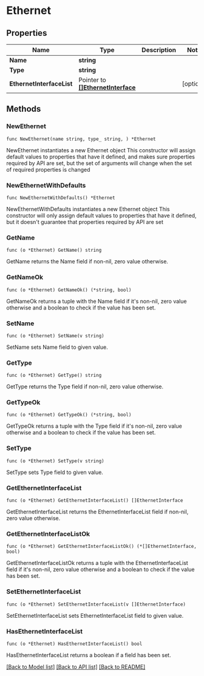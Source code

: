 # Ethernet

## Properties

Name | Type | Description | Notes
------------ | ------------- | ------------- | -------------
**Name** | **string** |  | 
**Type** | **string** |  | 
**EthernetInterfaceList** | Pointer to [**[]EthernetInterface**](EthernetInterface.md) |  | [optional] 

## Methods

### NewEthernet

`func NewEthernet(name string, type_ string, ) *Ethernet`

NewEthernet instantiates a new Ethernet object
This constructor will assign default values to properties that have it defined,
and makes sure properties required by API are set, but the set of arguments
will change when the set of required properties is changed

### NewEthernetWithDefaults

`func NewEthernetWithDefaults() *Ethernet`

NewEthernetWithDefaults instantiates a new Ethernet object
This constructor will only assign default values to properties that have it defined,
but it doesn't guarantee that properties required by API are set

### GetName

`func (o *Ethernet) GetName() string`

GetName returns the Name field if non-nil, zero value otherwise.

### GetNameOk

`func (o *Ethernet) GetNameOk() (*string, bool)`

GetNameOk returns a tuple with the Name field if it's non-nil, zero value otherwise
and a boolean to check if the value has been set.

### SetName

`func (o *Ethernet) SetName(v string)`

SetName sets Name field to given value.


### GetType

`func (o *Ethernet) GetType() string`

GetType returns the Type field if non-nil, zero value otherwise.

### GetTypeOk

`func (o *Ethernet) GetTypeOk() (*string, bool)`

GetTypeOk returns a tuple with the Type field if it's non-nil, zero value otherwise
and a boolean to check if the value has been set.

### SetType

`func (o *Ethernet) SetType(v string)`

SetType sets Type field to given value.


### GetEthernetInterfaceList

`func (o *Ethernet) GetEthernetInterfaceList() []EthernetInterface`

GetEthernetInterfaceList returns the EthernetInterfaceList field if non-nil, zero value otherwise.

### GetEthernetInterfaceListOk

`func (o *Ethernet) GetEthernetInterfaceListOk() (*[]EthernetInterface, bool)`

GetEthernetInterfaceListOk returns a tuple with the EthernetInterfaceList field if it's non-nil, zero value otherwise
and a boolean to check if the value has been set.

### SetEthernetInterfaceList

`func (o *Ethernet) SetEthernetInterfaceList(v []EthernetInterface)`

SetEthernetInterfaceList sets EthernetInterfaceList field to given value.

### HasEthernetInterfaceList

`func (o *Ethernet) HasEthernetInterfaceList() bool`

HasEthernetInterfaceList returns a boolean if a field has been set.


[[Back to Model list]](../README.md#documentation-for-models) [[Back to API list]](../README.md#documentation-for-api-endpoints) [[Back to README]](../README.md)



